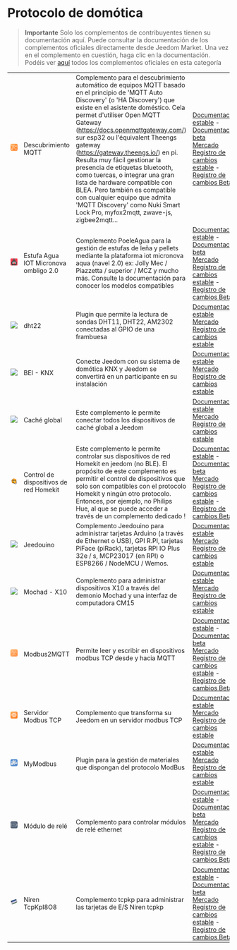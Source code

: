 
# Protocolo de domótica


>**Importante**
>Solo los complementos de contribuyentes tienen su documentación aquí. Puede consultar la documentación de los complementos oficiales directamente desde Jeedom Market. Una vez en el complemento en cuestión, haga clic en la documentación.
>Podéis ver [aquí](https://market.jeedom.com/index.php?v=d&p=market&type=plugin&categorie=automation+protocol) todos los complementos oficiales en esta categoría


| | | | |
|--- | --- | --- | ---|
|<img src="MQTTDiscovery/MQTTDiscovery_icon.png" class="pluginLogo" width="100" />|Descubrimiento MQTT|Complemento para el descubrimiento automático de equipos MQTT basado en el principio de 'MQTT Auto Discovery' (o 'HA Discovery') que existe en el asistente doméstico. Cela permet d'utiliser Open MQTT Gateway (https://docs.openmqttgateway.com/) sur esp32 ou l'équivalent Theengs gateway (https://gateway.theengs.io/) en pi. Resulta muy fácil gestionar la presencia de etiquetas bluetooth, como tuercas, o integrar una gran lista de hardware compatible con BLEA. Pero también es compatible con cualquier equipo que admita 'MQTT Discovery' como Nuki Smart Lock Pro, myfox2mqtt, zwave-js, zigbee2mqtt...|[Documentación estable](https://mips2648.github.io/jeedom-plugins-docs/MQTTDiscovery/es_ES/) - [Documentación beta](https://mips2648.github.io/jeedom-plugins-docs/MQTTDiscovery/es_ES/)<br/>[Mercado](https://market.jeedom.com/index.php?v=d&p=market_display&id=4429)<br/>[Registro de cambios estable](https://mips2648.github.io/jeedom-plugins-docs/MQTTDiscovery/es_ES/changelog) - [Registro de cambios Beta](https://mips2648.github.io/jeedom-plugins-docs/MQTTDiscovery/es_ES/changelog)|
|<img src="PoeleAgua/PoeleAgua_icon.png" class="pluginLogo" width="100" />|Estufa Agua IOT Micronova ombligo 2.0|Complemento PoeleAgua para la gestión de estufas de leña y pellets mediante la plataforma iot micronova aqua (navel 2.0) ex: Jolly Mec / Piazzetta / superior / MCZ y mucho más. Consulte la documentación para conocer los modelos compatibles|[Documentación estable](https://lefilliatre.github.io/lefilliatre-documentation/PoeleAgua/es_ES/) - [Documentación beta](https://lefilliatre.github.io/lefilliatre-documentation/PoeleAgua/es_ES/)<br/>[Mercado](https://market.jeedom.com/index.php?v=d&p=market_display&id=4251)<br/>[Registro de cambios estable](https://lefilliatre.github.io/lefilliatre-documentation/PoeleAgua/es_ES/changelog) - [Registro de cambios Beta](https://lefilliatre.github.io/lefilliatre-documentation/PoeleAgua/es_ES/changelog)|
|<img src="dht22/dht22_icon.png" class="pluginLogo" width="100" />|dht22|Plugin que permite la lectura de sondas DHT11, DHT22, AM2302 conectadas al GPIO de una frambuesa|[Documentación estable](https://linura.github.io/dht22/es_ES/)<br/>[Mercado](https://market.jeedom.com/index.php?v=d&p=market_display&id=4010)<br/>[Registro de cambios estable](https://linura.github.io/dht22/es_ES/changelog)|
|<img src="eibd/eibd_icon.png" class="pluginLogo" width="100" />|BEI - KNX|Conecte Jeedom con su sistema de domótica KNX y Jeedom se convertirá en un participante en su instalación|[Documentación estable](http://mika-nt28.github.io/Documentations/eibd/es_ES/)<br/>[Mercado](https://market.jeedom.com/index.php?v=d&p=market_display&id=203)<br/>[Registro de cambios estable](https://mika-nt28.github.io/Documentations/eibd/es_ES/changelog)|
|<img src="globalcache/globalcache_icon.png" class="pluginLogo" width="100" />|Caché global|Este complemento le permite conectar todos los dispositivos de caché global a Jeedom|[Documentación estable](https://mika-nt28.github.io/Documentations/globalcache/es_ES/)<br/>[Mercado](https://market.jeedom.com/index.php?v=d&p=market_display&id=2932)<br/>[Registro de cambios estable](https://mika-nt28.github.io/Documentations/globalcache/es_ES/changelog)|
|<img src="hkControl/hkControl_icon.png" class="pluginLogo" width="100" />|Control de dispositivos de red Homekit|Este complemento le permite controlar sus dispositivos de red Homekit en jeedom (no BLE). El propósito de este complemento es permitir el control de dispositivos que solo son compatibles con el protocolo Homekit y ningún otro protocolo. Entonces, por ejemplo, no Philips Hue, al que se puede acceder a través de un complemento dedicado !|[Documentación estable](https://nebzhb.github.io/jeedom_docs/plugins/hkControl/es_ES/) - [Documentación beta](https://nebzhb.github.io/jeedom_docs/plugins/hkControl/es_ES/)<br/>[Mercado](https://market.jeedom.com/index.php?v=d&p=market_display&id=3919)<br/>[Registro de cambios estable](https://nebzhb.github.io/jeedom_docs/plugins/hkControl/es_ES/changelog) - [Registro de cambios Beta](https://nebzhb.github.io/jeedom_docs/plugins/hkControl/es_ES/changelog)|
|<img src="jeedouino/jeedouino_icon.png" class="pluginLogo" width="100" />|Jeedouino|Complemento Jeedouino para administrar tarjetas Arduino (a través de Ethernet o USB), GPI R.PI, tarjetas PiFace (piRack), tarjetas RPI IO Plus 32e / s, MCP23017 (en RPI) o ESP8266 / NodeMCU / Wemos.|[Documentación estable](https://revlysj.github.io/jeedouino/es_ES/index)<br/>[Mercado](https://market.jeedom.com/index.php?v=d&p=market_display&id=2064)<br/>[Registro de cambios estable](https://revlysj.github.io/jeedouino/es_ES/changelog)|
|<img src="mochad/mochad_icon.png" class="pluginLogo" width="100" />|Mochad - X10|Complemento para administrar dispositivos X10 a través del demonio Mochad y una interfaz de computadora CM15|[Documentación estable](https://mika-nt28.github.io/Documentations/mochad/es_ES/)<br/>[Mercado](https://market.jeedom.com/index.php?v=d&p=market_display&id=359)<br/>[Registro de cambios estable](https://mika-nt28.github.io/Documentations/mochad/es_ES/changelog)|
|<img src="modbus2mqtt/modbus2mqtt_icon.png" class="pluginLogo" width="100" />|Modbus2MQTT|Permite leer y escribir en dispositivos modbus TCP desde y hacia MQTT|[Documentación estable](https://mips2648.github.io/jeedom-plugins-docs/modbus2mqtt/es_ES/) - [Documentación beta](https://mips2648.github.io/jeedom-plugins-docs/modbus2mqtt/es_ES/)<br/>[Mercado](https://market.jeedom.com/index.php?v=d&p=market_display&id=4309)<br/>[Registro de cambios estable](https://mips2648.github.io/jeedom-plugins-docs/modbus2mqtt/es_ES/changelog) - [Registro de cambios Beta](https://mips2648.github.io/jeedom-plugins-docs/modbus2mqtt/es_ES/changelog)|
|<img src="modbustcp/modbustcp_icon.png" class="pluginLogo" width="100" />|Servidor Modbus TCP|Complemento que transforma su Jeedom en un servidor modbus TCP|[Documentación estable](https://mips2648.github.io/jeedom-plugins-docs/modbustcp/es_ES/)<br/>[Mercado](https://market.jeedom.com/index.php?v=d&p=market_display&id=4320)<br/>[Registro de cambios estable](https://mips2648.github.io/jeedom-plugins-docs/modbustcp/es_ES/changelog)|
|<img src="mymodbus/mymodbus_icon.png" class="pluginLogo" width="100" />|MyModbus|Plugin para la gestión de materiales que dispongan del protocolo ModBus|[Documentación estable](https://bebel27a.github.io/jeedom-mymobdus.github.io/es_ES/)<br/>[Mercado](https://market.jeedom.com/index.php?v=d&p=market_display&id=3858)<br/>[Registro de cambios estable](https://bebel27a.github.io/jeedom-mymobdus.github.io/es_ES/changelog)|
|<img src="relayModule/relayModule_icon.png" class="pluginLogo" width="100" />|Módulo de relé|Complemento para controlar módulos de relé ethernet|[Documentación estable](http://fobsoft.github.io/jeedom-plugins-documentation/relayModule/fr_FR) - [Documentación beta](http://fobsoft.github.io/jeedom-plugins-documentation/relayModule/fr_FR)<br/>[Mercado](https://market.jeedom.com/index.php?v=d&p=market_display&id=4382)<br/>[Registro de cambios estable](http://fobsoft.github.io/jeedom-plugins-documentation/relayModule/es_ES/changelog) - [Registro de cambios Beta](http://fobsoft.github.io/jeedom-plugins-documentation/relayModule/es_ES/changelog)|
|<img src="tcpkp/tcpkp_icon.png" class="pluginLogo" width="100" />|Niren TcpKpI8O8|Complemento tcpkp para administrar las tarjetas de E/S Niren tcpkp|[Documentación estable](https://lefilliatre.github.io/tcpkp/es_ES/) - [Documentación beta](https://lefilliatre.github.io/tcpkp/es_ES/)<br/>[Mercado](https://market.jeedom.com/index.php?v=d&p=market_display&id=4256)<br/>[Registro de cambios estable](https://lefilliatre.github.io/tcpkp/es_ES/changelog) - [Registro de cambios Beta](https://lefilliatre.github.io/tcpkp/es_ES/changelog)|
